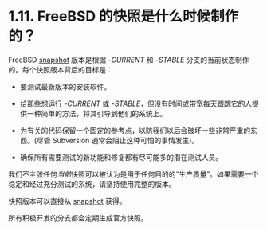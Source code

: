 # 1.11. FreeBSD 的快照是什么时候制作的？

FreeBSD [snapshot](https://www.FreeBSD.org/snapshots/) 版本是根据 *-CURRENT* 和 *-STABLE* 分支的当前状态制作的。每个快照版本背后的目标是：

- 要测试最新版本的安装软件。

- 给那些想运行 *-CURRENT* 或 *-STABLE*，但没有时间或带宽每天跟踪它的人提供一种简单的方法，将其引导到他们的系统上。

- 为有关的代码保留一个固定的参考点，以防我们以后会破坏一些非常严重的东西。(尽管 Subversion 通常会阻止这种可怕的事情发生)。

- 确保所有需要测试的新功能和修复都有尽可能多的潜在测试人员。

我们不主张任何*当前*快照可以被认为是用于任何目的的“生产质量”。如果需要一个稳定和经过充分测试的系统，请坚持使用完整的版本。

快照版本可以直接从 [snapshot](https://www.FreeBSD.org/snapshots/) 获得。

所有积极开发的分支都会定期生成官方快照。

